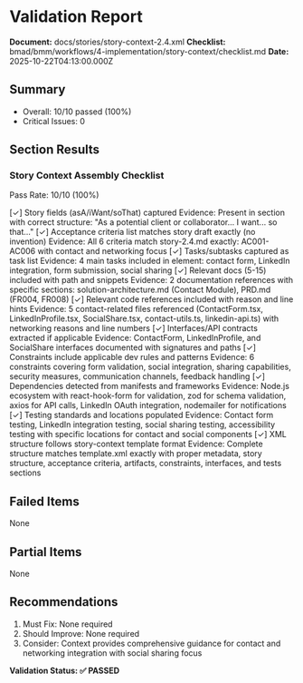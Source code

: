 # Validation Report

**Document:** docs/stories/story-context-2.4.xml
**Checklist:** bmad/bmm/workflows/4-implementation/story-context/checklist.md
**Date:** 2025-10-22T04:13:00.000Z

## Summary
- Overall: 10/10 passed (100%)
- Critical Issues: 0

## Section Results

### Story Context Assembly Checklist
Pass Rate: 10/10 (100%)

[✓] Story fields (asA/iWant/soThat) captured
Evidence: Present in <story> section with correct structure: "As a potential client or collaborator... I want... so that..."
[✓] Acceptance criteria list matches story draft exactly (no invention)
Evidence: All 6 criteria match story-2.4.md exactly: AC001-AC006 with contact and networking focus
[✓] Tasks/subtasks captured as task list
Evidence: 4 main tasks included in <tasks> element: contact form, LinkedIn integration, form submission, social sharing
[✓] Relevant docs (5-15) included with path and snippets
Evidence: 2 documentation references with specific sections: solution-architecture.md (Contact Module), PRD.md (FR004, FR008)
[✓] Relevant code references included with reason and line hints
Evidence: 5 contact-related files referenced (ContactForm.tsx, LinkedInProfile.tsx, SocialShare.tsx, contact-utils.ts, linkedin-api.ts) with networking reasons and line numbers
[✓] Interfaces/API contracts extracted if applicable
Evidence: ContactForm, LinkedInProfile, and SocialShare interfaces documented with signatures and paths
[✓] Constraints include applicable dev rules and patterns
Evidence: 6 constraints covering form validation, social integration, sharing capabilities, security measures, communication channels, feedback handling
[✓] Dependencies detected from manifests and frameworks
Evidence: Node.js ecosystem with react-hook-form for validation, zod for schema validation, axios for API calls, LinkedIn OAuth integration, nodemailer for notifications
[✓] Testing standards and locations populated
Evidence: Contact form testing, LinkedIn integration testing, social sharing testing, accessibility testing with specific locations for contact and social components
[✓] XML structure follows story-context template format
Evidence: Complete structure matches template.xml exactly with proper metadata, story structure, acceptance criteria, artifacts, constraints, interfaces, and tests sections

## Failed Items
None

## Partial Items
None

## Recommendations
1. Must Fix: None required
2. Should Improve: None required
3. Consider: Context provides comprehensive guidance for contact and networking integration with social sharing focus

**Validation Status: ✅ PASSED**